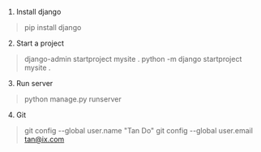 1. Install django
> pip install django

2. Start a project 
> django-admin startproject mysite .
> python -m django startproject mysite .

3. Run server
> python manage.py runserver 

4. Git
> git config --global user.name "Tan Do"
> git config --global user.email tan@ix.com
